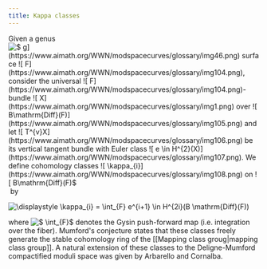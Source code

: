 ```yaml
---
title: Kappa classes
---
```


Given a genus ![$ g$](https://www.aimath.org/WWN/modspacecurves/glossary/img46.png) surface ![$ F$](https://www.aimath.org/WWN/modspacecurves/glossary/img104.png), consider the universal ![$ F$](https://www.aimath.org/WWN/modspacecurves/glossary/img104.png)-bundle ![$ X$](https://www.aimath.org/WWN/modspacecurves/glossary/img1.png) over ![$ B\mathrm{Diff}(F)$](https://www.aimath.org/WWN/modspacecurves/glossary/img105.png) and let ![$ T^{v}X$](https://www.aimath.org/WWN/modspacecurves/glossary/img106.png) be its vertical tangent bundle with Euler class ![$ e \in H^{2}(X)$](https://www.aimath.org/WWN/modspacecurves/glossary/img107.png). We define cohomology classes ![$ \kappa_{i}$](https://www.aimath.org/WWN/modspacecurves/glossary/img108.png) on ![$ B\mathrm{Diff}(F)$](https://www.aimath.org/WWN/modspacecurves/glossary/img105.png) by

![$\displaystyle \kappa_{i} = \int_{F} e^{i+1} \in H^{2i}(B \mathrm{Diff}(F))$](https://www.aimath.org/WWN/modspacecurves/glossary/img109.png)

where ![$ \int_{F}$](https://www.aimath.org/WWN/modspacecurves/glossary/img110.png) denotes the Gysin push-forward map (i.e. integration over the fiber). Mumford's conjecture states that these classes freely generate the stable cohomology ring of the [[Mapping class groug|mapping class group]]. A natural extension of these classes to the Deligne-Mumford compactified moduli space was given by Arbarello and Cornalba.
